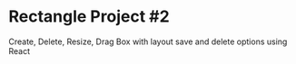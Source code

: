 # Rectangle Project #2

Create, Delete, Resize, Drag Box with layout save and delete options
using React
